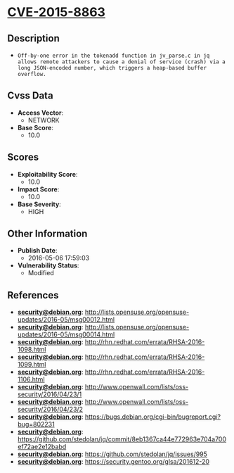 
# [CVE-2015-8863](http://lists.opensuse.org/opensuse-updates/2016-05/msg00012.html)

## Description

- `Off-by-one error in the tokenadd function in jv_parse.c in jq allows remote attackers to cause a denial of service (crash) via a long JSON-encoded number, which triggers a heap-based buffer overflow.`

## Cvss Data

- **Access Vector**:
  - NETWORK
- **Base Score**:
  - 10.0

## Scores

- **Exploitability Score**:
  - 10.0
- **Impact Score**:
  - 10.0
- **Base Severity**:
  - HIGH

## Other Information

- **Publish Date**:
  - 2016-05-06 17:59:03
- **Vulnerability Status**:
  - Modified

## References

- **security@debian.org**: http://lists.opensuse.org/opensuse-updates/2016-05/msg00012.html
- **security@debian.org**: http://lists.opensuse.org/opensuse-updates/2016-05/msg00014.html
- **security@debian.org**: http://rhn.redhat.com/errata/RHSA-2016-1098.html
- **security@debian.org**: http://rhn.redhat.com/errata/RHSA-2016-1099.html
- **security@debian.org**: http://rhn.redhat.com/errata/RHSA-2016-1106.html
- **security@debian.org**: http://www.openwall.com/lists/oss-security/2016/04/23/1
- **security@debian.org**: http://www.openwall.com/lists/oss-security/2016/04/23/2
- **security@debian.org**: https://bugs.debian.org/cgi-bin/bugreport.cgi?bug=802231
- **security@debian.org**: https://github.com/stedolan/jq/commit/8eb1367ca44e772963e704a700ef72ae2e12babd
- **security@debian.org**: https://github.com/stedolan/jq/issues/995
- **security@debian.org**: https://security.gentoo.org/glsa/201612-20
